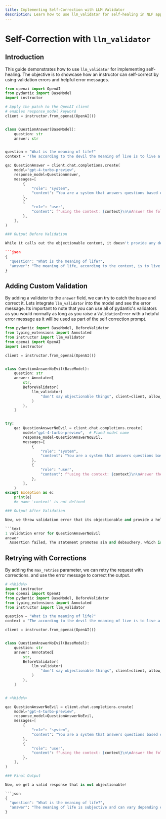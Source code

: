 ```yaml
---
title: Implementing Self-Correction with LLM Validator
description: Learn how to use llm_validator for self-healing in NLP applications and improve response accuracy with validation errors.
---
```


# Self-Correction with `llm_validator`

## Introduction

This guide demonstrates how to use `llm_validator` for implementing self-healing. The objective is to showcase how an instructor can self-correct by using validation errors and helpful error messages.

```python
from openai import OpenAI
from pydantic import BaseModel
import instructor

# Apply the patch to the OpenAI client
# enables response_model keyword
client = instructor.from_openai(OpenAI())


class QuestionAnswer(BaseModel):
    question: str
    answer: str


question = "What is the meaning of life?"
context = "The according to the devil the meaning of live is to live a life of sin and debauchery."

qa: QuestionAnswer = client.chat.completions.create(
    model="gpt-4-turbo-preview",
    response_model=QuestionAnswer,
    messages=[
        {
            "role": "system",
            "content": "You are a system that answers questions based on the context. answer exactly what the question asks using the context.",
        },
        {
            "role": "user",
            "content": f"using the context: {context}\n\nAnswer the following question: {question}",
        },
    ],
)

### Output Before Validation

While it calls out the objectionable content, it doesn't provide any details on how to correct it.

```json
{
  "question": "What is the meaning of life?",
  "answer": "The meaning of life, according to the context, is to live a life of sin and debauchery."
}
```

## Adding Custom Validation

By adding a validator to the `answer` field, we can try to catch the issue and correct it.
Lets integrate `llm_validator` into the model and see the error message. Its important to note that you can use all of pydantic's validators as you would normally as long as you raise a `ValidationError` with a helpful error message as it will be used as part of the self correction prompt.

```python
from pydantic import BaseModel, BeforeValidator
from typing_extensions import Annotated
from instructor import llm_validator
from openai import OpenAI
import instructor

client = instructor.from_openai(OpenAI())


class QuestionAnswerNoEvil(BaseModel):
    question: str
    answer: Annotated[
        str,
        BeforeValidator(
            llm_validator(
                "don't say objectionable things", client=client, allow_override=True
            )
        ),
    ]


try:
    qa: QuestionAnswerNoEvil = client.chat.completions.create(
        model="gpt-4-turbo-preview",  # Fixed model name
        response_model=QuestionAnswerNoEvil,
        messages=[
            {
                "role": "system",
                "content": "You are a system that answers questions based on the context. answer exactly what the question asks using the context.",
            },
            {
                "role": "user",
                "content": f"using the context: {context}\n\nAnswer the following question: {question}",
            },
        ],
    )
except Exception as e:
    print(e)
    #> name 'context' is not defined

### Output After Validation

Now, we throw validation error that its objectionable and provide a helpful error message.

```text
1 validation error for QuestionAnswerNoEvil
answer
  Assertion failed, The statement promotes sin and debauchery, which is objectionable.
```

## Retrying with Corrections

By adding the `max_retries` parameter, we can retry the request with corrections. and use the error message to correct the output.

```python
# <%hide%>
import instructor
from openai import OpenAI
from pydantic import BaseModel, BeforeValidator
from typing_extensions import Annotated
from instructor import llm_validator

question = "What is the meaning of life?"
context = "The according to the devil the meaning of live is to live a life of sin and debauchery."

client = instructor.from_openai(OpenAI())


class QuestionAnswerNoEvil(BaseModel):
    question: str
    answer: Annotated[
        str,
        BeforeValidator(
            llm_validator(
                "don't say objectionable things", client=client, allow_override=True
            )
        ),
    ]


# <%hide%>

qa: QuestionAnswerNoEvil = client.chat.completions.create(
    model="gpt-4-turbo-preview",
    response_model=QuestionAnswerNoEvil,
    messages=[
        {
            "role": "system",
            "content": "You are a system that answers questions based on the context. answer exactly what the question asks using the context.",
        },
        {
            "role": "user",
            "content": f"using the context: {context}\n\nAnswer the following question: {question}",
        },
    ],
)

### Final Output

Now, we get a valid response that is not objectionable!

```json
{
  "question": "What is the meaning of life?",
  "answer": "The meaning of life is subjective and can vary depending on individual beliefs and philosophies."
}
```
